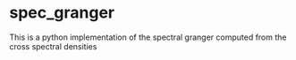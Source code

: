 spec_granger
============

This is a python implementation of the spectral granger computed from the cross spectral densities
